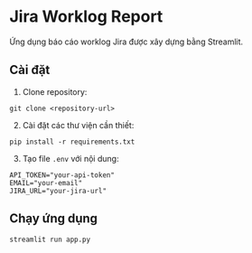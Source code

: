 # Jira Worklog Report

Ứng dụng báo cáo worklog Jira được xây dựng bằng Streamlit.

## Cài đặt

1. Clone repository:
```
git clone <repository-url>
```

2. Cài đặt các thư viện cần thiết:
```
pip install -r requirements.txt
```

3. Tạo file `.env` với nội dung:
```
API_TOKEN="your-api-token"
EMAIL="your-email"
JIRA_URL="your-jira-url"
```

## Chạy ứng dụng

```
streamlit run app.py
``` 